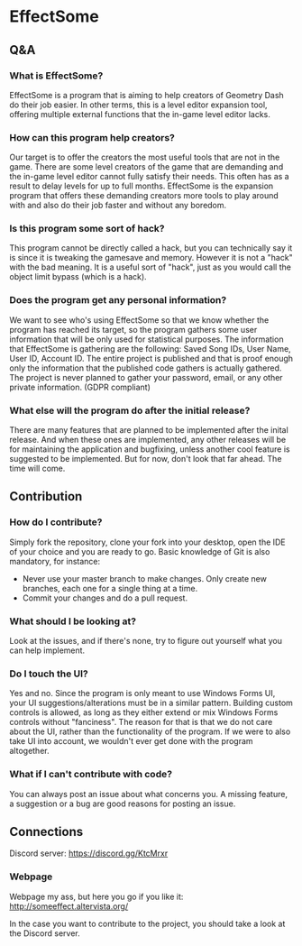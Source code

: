 # EffectSome
## Q&A
### What is EffectSome?
EffectSome is a program that is aiming to help creators of Geometry Dash do their job easier.
In other terms, this is a level editor expansion tool, offering multiple external functions that the in-game level editor lacks.

### How can this program help creators?
Our target is to offer the creators the most useful tools that are not in the game.
There are some level creators of the game that are demanding and the in-game level editor cannot fully satisfy their needs.
This often has as a result to delay levels for up to full months.
EffectSome is the expansion program that offers these demanding creators more tools to play around with and also do their
job faster and without any boredom.

### Is this program some sort of hack?
This program cannot be directly called a hack, but you can technically say it is since it is tweaking the gamesave and memory.
However it is not a "hack" with the bad meaning.
It is a useful sort of "hack", just as you would call the object limit bypass (which is a hack).

### Does the program get any personal information?
We want to see who's using EffectSome so that we know whether the program has reached its target,
so the program gathers some user information that will be only used for statistical purposes.
The information that EffectSome is gathering are the following: Saved Song IDs, User Name, User ID, Account ID.
The entire project is published and that is proof enough only the information that the published code gathers is actually gathered.
The project is never planned to gather your password, email, or any other private information. (GDPR compliant)

### What else will the program do after the initial release?
There are many features that are planned to be implemented after the inital release.
And when these ones are implemented, any other releases will be for maintaining the application and bugfixing,
unless another cool feature is suggested to be implemented. But for now, don't look that far ahead. The time will come.

## Contribution
### How do I contribute?
Simply fork the repository, clone your fork into your desktop, open the IDE of your choice and you are ready to go.
Basic knowledge of Git is also mandatory, for instance:
- Never use your master branch to make changes. Only create new branches, each one for a single thing at a time.
- Commit your changes and do a pull request.

### What should I be looking at?
Look at the issues, and if there's none, try to figure out yourself what you can help implement.

### Do I touch the UI?
Yes and no. Since the program is only meant to use Windows Forms UI, your UI suggestions/alterations must be in a similar pattern.
Building custom controls is allowed, as long as they either extend or mix Windows Forms controls without "fanciness".
The reason for that is that we do not care about the UI, rather than the functionality of the program.
If we were to also take UI into account, we wouldn't ever get done with the program altogether.

### What if I can't contribute with code?
You can always post an issue about what concerns you. A missing feature, a suggestion or a bug are good reasons for posting an issue.

## Connections
Discord server: https://discord.gg/KtcMrxr

### Webpage
Webpage my ass, but here you go if you like it: http://someeffect.altervista.org/

In the case you want to contribute to the project, you should take a look at the Discord server.
